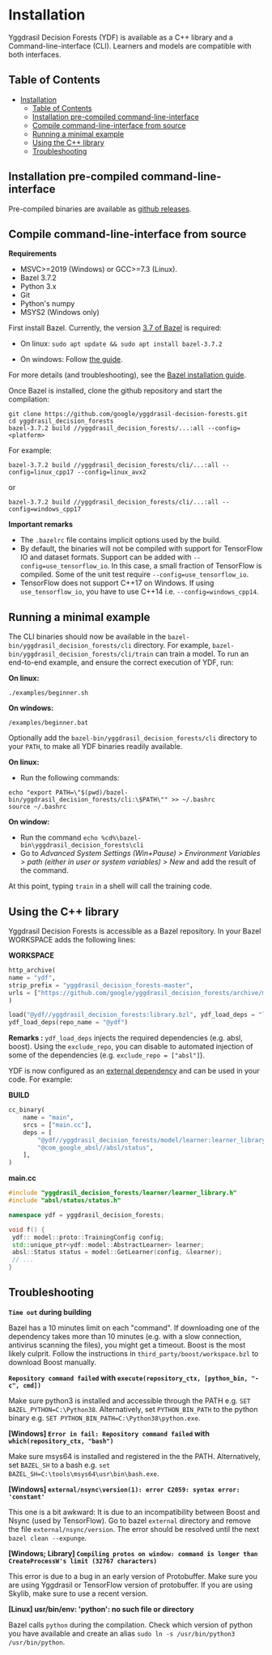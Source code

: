 # Installation

Yggdrasil Decision Forests (YDF) is available as a C++ library and a
Command-line-interface (CLI). Learners and models are compatible with both
interfaces.

## Table of Contents

<!--ts-->

*   [Installation](#installation)
    *   [Table of Contents](#table-of-contents)
    *   [Installation pre-compiled command-line-interface](#installation-pre-compiled-command-line-interface)
    *   [Compile command-line-interface from source](#compile-command-line-interface-from-source)
    *   [Running a minimal example](#running-a-minimal-example)
    *   [Using the C++ library](#using-the-c-library)
    *   [Troubleshooting](#troubleshooting)

<!-- Added by: gbm, at: Fri 07 May 2021 06:22:52 PM CEST -->

<!--te-->

## Installation pre-compiled command-line-interface

Pre-compiled binaries are available as
[github releases](https://github.com/google/yggdrasil-decision-forests/releases).

## Compile command-line-interface from source

**Requirements**

-   MSVC>=2019 (Windows) or GCC>=7.3 (Linux).
-   Bazel 3.7.2
-   Python 3.x
-   Git
-   Python's numpy
-   MSYS2 (Windows only)

First install Bazel. Currently, the version
[3.7 of Bazel](https://docs.bazel.build/versions/3.7.0/getting-started.html) is
required:

-   On linux: `sudo apt update && sudo apt install bazel-3.7.2`

-   On windows: Follow
    [the guide](https://docs.bazel.build/versions/3.7.0/install-windows.html).

For more details (and troubleshooting), see the
[Bazel installation guide](https://docs.bazel.build/versions/3.7.0/install.html).

Once Bazel is installed, clone the github repository and start the compilation:

```shell
git clone https://github.com/google/yggdrasil-decision-forests.git
cd yggdrasil_decision_forests
bazel-3.7.2 build //yggdrasil_decision_forests/...:all --config=<platform>
```

For example:

```shell
bazel-3.7.2 build //yggdrasil_decision_forests/cli/...:all --config=linux_cpp17 --config=linux_avx2
```

or

```shell
bazel-3.7.2 build //yggdrasil_decision_forests/cli/...:all --config=windows_cpp17
```

**Important remarks**

-   The `.bazelrc` file contains implicit options used by the build.
-   By default, the binaries will not be compiled with support for TensorFlow
    IO and dataset formats. Support can be added with
    `--config=use_tensorflow_io`. In this case, a small fraction of TensorFlow
    is compiled. Some of the unit test require `--config=use_tensorflow_io`.
-   TensorFlow does not support C++17 on Windows. If using `use_tensorflow_io`,
    you have to use C++14 i.e. `--config=windows_cpp14`.

## Running a minimal example

The CLI binaries should now be available in the
`bazel-bin/yggdrasil_decision_forests/cli` directory. For example,
`bazel-bin/yggdrasil_decision_forests/cli/train` can train a model. To run an
end-to-end example, and ensure the correct execution of YDF, run:

**On linux:**

```shell
./examples/beginner.sh
```

**On windows:**

```shell
/examples/beginner.bat
```

Optionally add the `bazel-bin/yggdrasil_decision_forests/cli` directory to your
`PATH`, to make all YDF binaries readily available.

**On linux:**

-   Run the following commands:

```shell
echo "export PATH=\"$(pwd)/bazel-bin/yggdrasil_decision_forests/cli:\$PATH\"" >> ~/.bashrc
source ~/.bashrc
```

**On window:**

-   Run the command `echo %cd%\bazel-bin\yggdrasil_decision_forests\cli`
-   Go to *Advanced System Settings (Win+Pause) > Environment Variables > path
    (either in user or system variables) > New* and add the result of the
    command.

At this point, typing `train` in a shell will call the training code.

## Using the C++ library

Yggdrasil Decision Forests is accessible as a Bazel repository. In your Bazel
WORKSPACE adds the following lines:

**WORKSPACE**

```py
http_archive(
name = "ydf",
strip_prefix = "yggdrasil_decision_forests-master",
urls = ["https://github.com/google/yggdrasil_decision_forests/archive/master.zip"],
)

load("@ydf//yggdrasil_decision_forests:library.bzl", ydf_load_deps = "load_dependencies")
ydf_load_deps(repo_name = "@ydf")
```

**Remarks :** `ydf_load_deps` injects the required dependencies (e.g. absl,
boost). Using the `exclude_repo`, you can disable to automated injection of some
of the dependencies (e.g. `exclude_repo = ["absl"]`).

YDF is now configured as an
[external dependency](https://docs.bazel.build/versions/master/external.html)
and can be used in your code. For example:

**BUILD**

```py
cc_binary(
    name = "main",
    srcs = ["main.cc"],
    deps = [
        "@ydf//yggdrasil_decision_forests/model/learner:learner_library",
        "@com_google_absl//absl/status",
    ],
)
```

**main.cc**

```c++
#include "yggdrasil_decision_forests/learner/learner_library.h"
#include "absl/status/status.h"

namespace ydf = yggdrasil_decision_forests;

void f() {
 ydf:: model::proto::TrainingConfig config;
 std::unique_ptr<ydf::model::AbstractLearner> learner;
 absl::Status status = model::GetLearner(config, &learner);
 // ...
}
```

## Troubleshooting

**`Time out` during building**

Bazel has a 10 minutes limit on each "command". If downloading one of the
dependency takes more than 10 minutes (e.g. with a slow connection, antivirus
scanning the files), you might get a timeout. Boost is the most likely culprit.
Follow the instructions in `third_party/boost/workspace.bzl` to download Boost
manually.

**`Repository command failed` with `execute(repository_ctx, [python_bin, "-c",
cmd])`**

Make sure python3 is installed and accessible through the PATH e.g. `SET
BAZEL_PYTHON=C:\Python38`. Alternatively, set `PYTHON_BIN_PATH` to the python
binary e.g. `SET PYTHON_BIN_PATH=C:\Python38\python.exe`.

**[Windows] `Error in fail: Repository command failed` with
`which(repository_ctx, "bash")`**

Make sure msys64 is installed and registered in the the PATH. Alternatively, set
`BAZEL_SH` to a bash e.g. `set BAZEL_SH=C:\tools\msys64\usr\bin\bash.exe`.

**[Windows] `external/nsync\version(1): error C2059: syntax error: 'constant'`**

This one is a bit awkward: It is due to an incompatibility between Boost and
Nsync (used by TensorFlow). Go to bazel `external` directory and remove the file
`external/nsync/version`. The error should be resolved until the next `bazel
clean --expunge`.

**[Windows; Library] `Compiling protos on window: command is longer than
CreateProcessW's limit (32767 characters)`**

This error is due to a bug in an early version of Protobuffer. Make sure you are
using Yggdrasil or TensorFlow version of protobuffer. If you are using Skylib,
make sure to use a recent version.

**[Linux] usr/bin/env: 'python': no such file or directory**

Bazel calls `python` during the compilation. Check which version of python you
have available and create an alias `sudo ln -s /usr/bin/python3
/usr/bin/python`.
